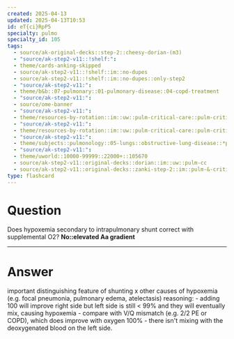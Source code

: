 ```yaml
---
created: 2025-04-13
updated: 2025-04-13T10:53
id: eT{ci}RpP5
specialty: pulmo
specialty_id: 105
tags:
  - source/ak-original-decks::step-2::cheesy-dorian-(m3)
  - "source/ak-step2-v11::!shelf:": 
  - theme/cards-anking-skipped
  - source/ak-step2-v11::!shelf::im::no-dupes
  - source/ak-step2-v11::!shelf::im::no-dupes::only-step2
  - "source/ak-step2-v11:": 
  - theme/b&b::07-pulmonary::01-pulmonary-disease::04-copd-treatment
  - "source/ak-step2-v11:": 
  - source/ome-banner
  - "source/ak-step2-v11:": 
  - theme/resources-by-rotation::im::uw::pulm-critical-care::pulm-critical-care-dorian
  - "source/ak-step2-v11:": 
  - theme/resources-by-rotation::im::uw::pulm-critical-care::pulm-critical-care-zanki
  - "source/ak-step2-v11:": 
  - theme/subjects::pulmonology::05-lungs::obstructive-lung-disease::*pathophysiology
  - "source/ak-step2-v11:": 
  - theme/uworld::10000-99999::22000+::105670
  - source/ak-step2-v11::original-decks::dorian::im::uw::pulm-cc
  - source/ak-step2-v11::original-decks::zanki-step-2::im::pulm-&-critical-care"
type: flashcard
---
```


# Question
Does hypoxemia secondary to intrapulmonary shunt correct with supplemental O2?    **No::elevated Aa gradient**

---

# Answer
important distinguishing feature of shunting x other causes of hypoxemia (e.g. focal pneumonia, pulmonary edema, atelectasis)     reasoning:  - adding 100 will improve right side but left side is still < 99% and they will eventually mix, causing hypoxemia - compare with V/Q mismatch (e.g. 2/2 PE or COPD), which does improve with oxygen 100% - there isn't mixing with the deoxygenated blood on the left side.